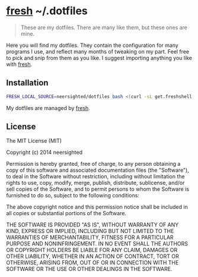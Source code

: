 # [fresh] ~/.dotfiles

> These are my dotfiles. There are many like them, but these ones are mine.

Here you will find my dotfiles. They contain the configuration for many
programs I use, and reflect many months of tweaking on my part. Feel free to
pick and snip from them as you like. I suggest importing anything you like with
[fresh].

## Installation

``` sh
FRESH_LOCAL_SOURCE=neersighted/dotfiles bash <(curl -sL get.freshshell.com)
```

My dotfiles are managed by [fresh].

## License

The MIT License (MIT)

Copyright (c) 2014 neersighted

Permission is hereby granted, free of charge, to any person obtaining a copy
of this software and associated documentation files (the "Software"), to deal
in the Software without restriction, including without limitation the rights
to use, copy, modify, merge, publish, distribute, sublicense, and/or sell
copies of the Software, and to permit persons to whom the Software is
furnished to do so, subject to the following conditions:

The above copyright notice and this permission notice shall be included in
all copies or substantial portions of the Software.

THE SOFTWARE IS PROVIDED "AS IS", WITHOUT WARRANTY OF ANY KIND, EXPRESS OR
IMPLIED, INCLUDING BUT NOT LIMITED TO THE WARRANTIES OF MERCHANTABILITY,
FITNESS FOR A PARTICULAR PURPOSE AND NONINFRINGEMENT. IN NO EVENT SHALL THE
AUTHORS OR COPYRIGHT HOLDERS BE LIABLE FOR ANY CLAIM, DAMAGES OR OTHER
LIABILITY, WHETHER IN AN ACTION OF CONTRACT, TORT OR OTHERWISE, ARISING FROM,
OUT OF OR IN CONNECTION WITH THE SOFTWARE OR THE USE OR OTHER DEALINGS IN
THE SOFTWARE.

[fresh]: https://github.com/freshshell/fresh
